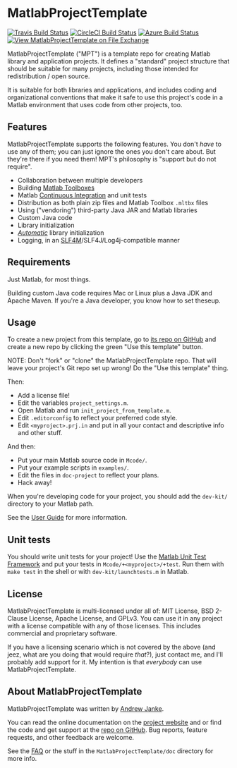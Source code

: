 # MatlabProjectTemplate

[![Travis Build Status](https://travis-ci.com/janklab/MatlabProjectTemplate.svg?branch=main)](https://travis-ci.com/github/janklab/MatlabProjectTemplate)  [![CircleCI Build Status](https://circleci.com/gh/janklab/MatlabProjectTemplate.svg?style=shield)](https://circleci.com/gh/janklab/MatlabProjectTemplate) [![Azure Build Status](https://dev.azure.com/janklab/MatlabProjectTemplate/_apis/build/status/janklab.MatlabProjectTemplate?branchName=main)](https://dev.azure.com/janklab/MatlabProjectTemplate/_build/latest?definitionId=1&branchName=main) [![View MatlabProjectTemplate on File Exchange](https://www.mathworks.com/matlabcentral/images/matlab-file-exchange.svg)](https://www.mathworks.com/matlabcentral/fileexchange/85840-matlabprojecttemplate)

MatlabProjectTemplate ("MPT") is a template repo for creating Matlab library and application projects. It defines a "standard" project structure that should be suitable for many projects, including those intended for redistribution / open source.

It is suitable for both libraries and applications, and includes coding and organizational conventions that make it safe to use this project's code in a Matlab environment that uses code from other projects, too.

## Features

MatlabProjectTemplate supports the following features. You don't _have_ to use any of them; you can just ignore the ones you don't care about. But they're there if you need them! MPT's philosophy is "support but do not require".

* Collaboration between multiple developers
* Building [Matlab Toolboxes](https://www.mathworks.com/help/matlab/matlab_prog/create-and-share-custom-matlab-toolboxes.html)
* Matlab [Continuous Integration](https://www.mathworks.com/solutions/continuous-integration.html) and unit tests
* Distribution as both plain zip files and Matlab Toolbox `.mltbx` files
* Using ("vendoring") third-party Java JAR and Matlab libraries
* Custom Java code
* Library initialization
* [_Automatic_](https://matlabprojecttemplate.janklab.net/AutoInitialization.html) library initialization
* Logging, in an [SLF4M](https://github.com/janklab/SLF4M)/SLF4J/Log4j-compatible manner

## Requirements

Just Matlab, for most things.

Building custom Java code requires Mac or Linux plus a Java JDK and Apache Maven. If you're a Java developer, you know how to set theseup.

## Usage

To create a new project from this template, go to [its repo on GitHub](https://github.com/janklab/MatlabProjectTemplate) and create a new repo by clicking the green "Use this template" button.

NOTE: Don't "fork" or "clone" the MatlabProjectTemplate repo. That will leave your project's Git repo set up wrong! Do the "Use this template" thing.

Then:

* Add a license file!
* Edit the variables `project_settings.m`.
* Open Matlab and run `init_project_from_template.m`.
* Edit `.editorconfig` to reflect your preferred code style.
* Edit `<myproject>.prj.in` and put in all your contact and descriptive info and other stuff.

And then:

* Put your main Matlab source code in `Mcode/`.
* Put your example scripts in `examples/`.
* Edit the files in `doc-project` to reflect your plans.
* Hack away!

When you're developing code for your project, you should add the `dev-kit/` directory to your Matlab path.

See the [User Guide](https://matlabprojecttemplate.janklab.net/UserGuide.html) for more information.

## Unit tests

You should write unit tests for your project! Use the [Matlab Unit Test Framework](https://www.mathworks.com/help/matlab/matlab-unit-test-framework.html) and put your tests in `Mcode/+<myproject>/+test`. Run them with `make test` in the shell or with `dev-kit/launchtests.m` in Matlab.

## License

MatlabProjectTemplate is multi-licensed under all of: MIT License, BSD 2-Clause License, Apache License, and GPLv3. You can use it in any project with a license compatible with any of those licenses. This includes commercial and proprietary software.

If you have a licensing scenario which is not covered by the above (and jeez, what are you doing that would require _that_?), just contact me, and I'll probably add support for it. My intention is that _everybody_ can use MatlabProjectTemplate.

## About MatlabProjectTemplate

MatlabProjectTemplate was written by [Andrew Janke](https://apjanke.net).

You can read the online documentation on the [project website](https://matlabprojecttemplate.janklab.net) and or find the code and get support at the [repo on GitHub](https://github.com/janklab/MatlabProjectTemplate). Bug reports, feature requests, and other feedback are welcome.

See the [FAQ](https://matlabprojecttemplate.janklab.net/FAQ.md) or the stuff in the `MatlabProjectTemplate/doc` directory for more info.
